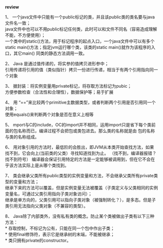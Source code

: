 <b>review</b>

1、 一个java文件中只能有一个public标记的类，并且该public类的类名要与java文件名一致；    
java文件中也可以不用public标记任何类，此时可以和文件不同名（容易造成理解不能，不方便使用）；     
一个类中的static()方法，用于标记程序的起点入口，一个java文件中可以有多个static main()方法；指定jvm运行哪个类，该类的static main()就作为该程序的入口，其它main() 同类的静态方法调用一致。

2、 Java 是通过值传递的，将实参的值拷贝进形参中；         
     引用传递将引用的值（类似指针）拷贝一份进行传递，相当于有两个引用指向同一个对象

3、 据封装：将实例变量用private标记，将存取方法标记为pubic；      
方便参数检查（合法性和合理性），数据保护等；易于扩展

4、 用 “==”来比较两个primitive主数据类型，或者判断两个引用是否引用同一个对象；     
使用equals()来判断两个对象是否在意义上相等

5、 mport与C的include，OC的import并不相同，运用import只是省下每个类前面的包名称而已，编译过程不会把包或类包进去。那么类的名称就是由 包的名称与类的名称组成。

6、 用对象引用的方法时，最低阶的会胜出，即JVM从本类开始查找方法，如果找不到，它会向上(当前类的父类）寻找知道找到为止。 （找不到，编译器报错？  找不到符号）
编译器会保证引用特定的方法是一定能够被调用到，但在它不会在乎该方法实际上是从哪个类找到。

7、 类会继承父类所有public类型的实例变量和方法，不会继承父类所有private类型的变量和方法；    
    继承下来的方法可以覆盖，但是实例变量无法被覆盖（子类定义与父类相同的实例变量名，可通过父类引用指向子类对象访问）；     
    继承是单方向的，父类引用可以指向子类对象（被强制转化？），是多态。但是子类引用无法指向父类对象（不兼容的类型）。

8、 Java除了内部类外，没有私有类的概念。防止某个类被做出子类有以下三种方法：   
    * 存取控制，不标记为公有，只能在同一个包中作出子类；    
    * 使用final修饰符，表示它是继承树的末端，不能被继承；   
    * 类只拥有private的constructor。
